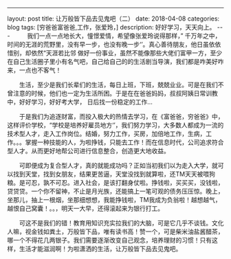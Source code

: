 ---
layout: post
title: 让万般皆下品去见鬼吧（二）
date: 2018-04-08
categories: blog
tags: [穷爸爸富爸爸,工作，张爱玲，]
description: 好好学习，天天向上。
---  
&emsp;&emsp;我们一点一点地长大，憧憬爱情，希望像张爱玲说得那样，” 千万年之中，时间的无涯的荒野里，没有早一步，也没有晚一步‘’。真心善待朋友，他日虽依依惜别，却依然“天涯若比邻 做好一份事业，虽然不能像那些大佬们富甲一方，至少在自己生活圈子里小有名气吧，自己给自己的的生活剧当导演，我们都是咋美好咋来，一点也不客气！

&emsp;&emsp;生活，至少是我们长辈们的生活，每日上班，下班，兢兢业业。可是在我们不曾注意的时候，他们也一定为生活所困。于是在在爸爸妈妈，叔叔阿姨日常训教中，好好学习，好好考大学， 日后找一份稳定的工作... 

&emsp;&emsp;于是我们为追逐财富，而投入极大的热情去学习，在《富爸爸，穷爸爸》中，这样评价学校，“学校是培养好雇员地方‘’，我们努力学习，大多数人都成为一流的技术型人才，走入工作岗位。结婚，努力工作，买房，加倍地工作，生病，工作。。。掌握一种技能的人，为啦挣钱，只能去工作！而在信息时代，公司追求符合型人才。从而更好地帮公司进行信息整合，创造更大地收益。

&emsp;&emsp;可即便成为复合型人才，真的就能成功吗？正如当初我们以为走入大学，就可以找到天堂，找到女朋友，结果更苦逼，天堂没找到就算啦，还TM天天被喂狗粮。是可忍，孰不可忍。进入社会，是该打翻身仗啦。挣钱啦，买买买，没钱啦，贷贷贷。一个你不留神，不止是月光族，还能搞上一笔可观的债务压压惊。晚上，坐那儿，抽上一根烟，坐那细想想，我能挣钱啦，TM我成为负翁啦！越想越气，越恨自己窝囊！。。，明天一大早，还得滚起来为银行打工。


&emsp;&emsp;可这不是我们的错！教育用知识充实拉我们的大脑，可是它几乎不谈钱。文化人嘛，视金钱如粪土，万般皆下品，唯有读书高！赞一个，可是柴米油盐酱醋茶，哪一个不得花几两银子。我们需要逐渐改变自己观念，培养理财的习惯！只有这样，生活才能滋润啊！为啦潇洒的生活，让万般皆下品去见鬼吧。

